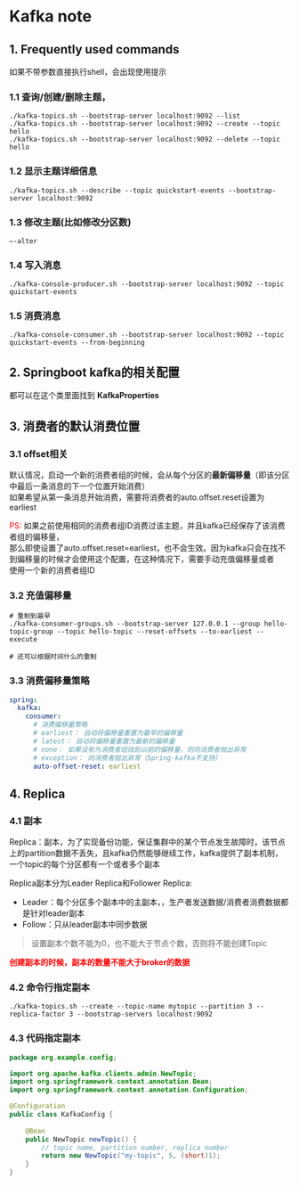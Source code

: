 # Kafka note
## 1. Frequently used commands
如果不带参数直接执行shell，会出现使用提示

### 1.1 查询/创建/删除主题，
```shell
./kafka-topics.sh --bootstrap-server localhost:9092 --list
./kafka-topics.sh --bootstrap-server localhost:9092 --create --topic hello
./kafka-topics.sh --bootstrap-server localhost:9092 --delete --topic hello
```

### 1.2 显示主题详细信息
```shell
./kafka-topics.sh --describe --topic quickstart-events --bootstrap-server localhost:9092
```

### 1.3 修改主题(比如修改分区数)
```shell
—-alter
```

### 1.4 写入消息
```shell
./kafka-console-producer.sh --bootstrap-server localhost:9092 --topic quickstart-events
```

### 1.5 消费消息
```shell
./kafka-console-consumer.sh --bootstrap-server localhost:9092 --topic quickstart-events --from-beginning
```

## 2. Springboot kafka的相关配置
都可以在这个类里面找到 **KafkaProperties**

## 3. 消费者的默认消费位置
### 3.1 offset相关
默认情况，启动一个新的消费者组的时候，会从每个分区的**最新偏移量**（即该分区中最后一条消息的下一个位置开始消费）  
如果希望从第一条消息开始消费，需要将消费者的auto.offset.reset设置为earliest

<span style="color: red">PS:</span> 如果之前使用相同的消费者组ID消费过该主题，并且kafka已经保存了该消费者组的偏移量，  
那么即使设置了auto.offset.reset=earliest，也不会生效。因为kafka只会在找不到偏移量的时候才会使用这个配置，在这种情况下，需要手动充值偏移量或者  
使用一个新的消费者组ID

### 3.2 充值偏移量
```shell
# 重制到最早
./kafka-consumer-groups.sh --bootstrap-server 127.0.0.1 --group hello-topic-group --topic hello-topic --reset-offsets --to-earliest --execute

# 还可以根据时间什么的重制
```

### 3.3 消费偏移量策略
```yaml
spring:
  kafka:
    consumer:
      # 消费偏移量策略
      # earliest： 自动将偏移量重置为最早的偏移量
      # latest： 自动将偏移量重置为最新的偏移量
      # none： 如果没有为消费者组找到以前的偏移量，则向消费者抛出异常
      # exception： 向消费者抛出异常（Spring-kafka不支持）
      auto-offset-reset: earliest
```

## 4. Replica
### 4.1 副本
Replica：副本，为了实现备份功能，保证集群中的某个节点发生故障时，该节点上的partition数据不丢失，且kafka仍然能够继续工作，kafka提供了副本机制，一个topic的每个分区都有一个或者多个副本  

Replica副本分为Leader Replica和Follower Replica:
- Leader：每个分区多个副本中的主副本，，生产者发送数据/消费者消费数据都是针对leader副本
- Follow：只从leader副本中同步数据

> 设置副本个数不能为0，也不能大于节点个数，否则将不能创建Topic

<span style="color: red; font-weight: bold">创建副本的时候，副本的数量不能大于broker的数据</span> 

### 4.2 命令行指定副本
```shell
./kafka-topics.sh --create --topic-name mytopic --partition 3 --replica-factor 3 --bootstrap-servers localhost:9092
```

### 4.3 代码指定副本
```java
package org.example.config;

import org.apache.kafka.clients.admin.NewTopic;
import org.springframework.context.annotation.Bean;
import org.springframework.context.annotation.Configuration;

@Configuration
public class KafkaConfig {
    
    @Bean
    public NewTopic newTopic() {
        // topic name, partition number, replica number
        return new NewTopic("my-topic", 5, (short)1);
    }
}
```